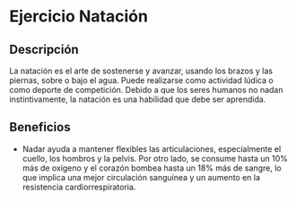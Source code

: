 # Ejercicio Natación

## Descripción
La natación es el arte de sostenerse y avanzar, usando los brazos y las piernas, sobre o bajo el agua. Puede realizarse como actividad lúdica o como deporte de competición. Debido a que los seres humanos no nadan instintivamente, la natación es una habilidad que debe ser aprendida.

## Beneficios
- Nadar ayuda a mantener flexibles las articulaciones, especialmente el cuello, los hombros y la pelvis. Por otro lado, se consume hasta un 10% más de oxígeno y el corazón bombea hasta un 18% más de sangre, lo que implica una mejor circulación sanguínea y un aumento en la resistencia cardiorrespiratoria.